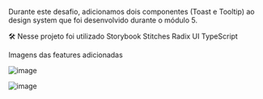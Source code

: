 

Durante este desafio, adicionamos dois componentes (Toast e Tooltip) ao design system que foi desenvolvido durante o módulo 5.

🛠️ Nesse projeto foi utilizado
Storybook
Stitches
Radix UI
TypeScript

Imagens das features adicionadas

![image](https://user-images.githubusercontent.com/63961258/207459145-c787831e-0050-4953-b6dc-476884f4caf9.png)

![image](https://user-images.githubusercontent.com/63961258/207459159-6e8be4fb-349c-4acb-aec8-75b3ebaa6f7d.png)
